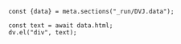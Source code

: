 ```dataviewjs
const {data} = meta.sections("_run/DVJ.data");

const text = await data.html;
dv.el("div", text);
```
